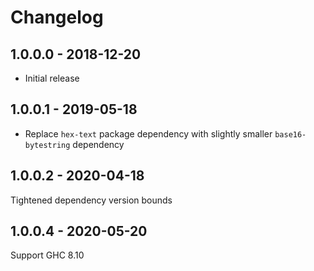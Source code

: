 # Changelog

## 1.0.0.0 - 2018-12-20

- Initial release

## 1.0.0.1 - 2019-05-18

- Replace `hex-text` package dependency with slightly smaller `base16-bytestring` dependency

## 1.0.0.2 - 2020-04-18

Tightened dependency version bounds

## 1.0.0.4 - 2020-05-20

Support GHC 8.10
